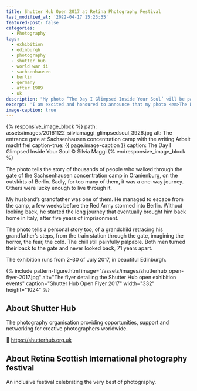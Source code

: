 ```yaml
---
title: Shutter Hub Open 2017 at Retina Photography Festival
last_modified_at: '2022-04-17 15:23:35'
featured-post: false
categories:
  - Photography
tags:
  - exhibition
  - edinburgh
  - photography
  - shutter hub
  - world war ii
  - sachsenhausen
  - berlin
  - germany
  - after 1989
  - uk
description: "My photo ’The Day I Glimpsed Inside Your Soul’ will be part of the Shutter Hub Open Exhibition 2017, at the Retina Scottish International Photography Festival."
excerpt: 'I am excited and honoured to announce that my photo <em>The Day I Glimpsed Inside Your Soul</em> will be part of the <em>Shutter Hub Open Exhibition 2017</em>, at the <em>Retina Scottish International Photography Festival</em>.'
image-caption: true
---
```

{% responsive_image_block %}
  path: assets/images/20161122_silviamaggi_glimpsedsoul_3926.jpg
  alt: The entrance gate at Sachsenhausen concentration camp with the writing Arbeit macht frei
  caption-true: {{ page.image-caption }}
  caption: The Day I Glimpsed Inside Your Soul &copy; Silvia Maggi
{% endresponsive_image_block %}

The photo tells the story of thousands of people who walked through the gate of the Sachsenhausen concentration camp in Oranienburg, on the outskirts of Berlin. Sadly, for too many of them, it was a one-way journey. Others were lucky enough to live through it.

My husband’s grandfather was one of them. He managed to escape from the camp, a few weeks before the Red Army stormed into Berlin. Without looking back, he started the long journey that eventually brought him back home in Italy, after five years of imprisonment.

The photo tells a personal story too, of a grandchild retracing his grandfather’s steps, from the train station through the gate, imagining the horror, the fear, the cold. The chill still painfully palpable. Both men turned their back to the gate and never looked back, 71 years apart.

<p class="detached">The exhibition runs from 2–30 of July 2017, in beautiful Edinburgh.</p>

{% include pattern-figure.html image="/assets/images/shutterhub_open-flyer-2017.jpg" alt="The flyer detailing the Shutter Hub open exhibition events" caption="Shutter Hub Open Flyer 2017" width="332" height="1024" %}

## About Shutter Hub

The photography organisation providing opportunities, support and networking for creative photographers worldwide.

<p class="detached">🔗 <a href="https://shutterhub.org.uk" title="Go to the Shutter Hub website">https://shutterhub.org.uk</a></p>

## About Retina Scottish International photography festival

An inclusive festival celebrating the very best of photography.

